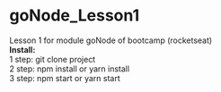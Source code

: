 # goNode_Lesson1
Lesson 1 for module goNode of bootcamp (rocketseat)
<br>
<b>Install:</b>
<br>
1 step: git clone project <br>
2 step: npm install or yarn install <br>
3 step: npm start or yarn start <br>
